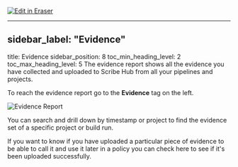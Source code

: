<p><a target="_blank" href="https://app.eraser.io/workspace/XjjHxWGEwwziEfEKxVd1" id="edit-in-eraser-github-link"><img alt="Edit in Eraser" src="https://firebasestorage.googleapis.com/v0/b/second-petal-295822.appspot.com/o/images%2Fgithub%2FOpen%20in%20Eraser.svg?alt=media&amp;token=968381c8-a7e7-472a-8ed6-4a6626da5501"></a></p>

---

## sidebar_label: "Evidence"
title: Evidence
sidebar_position: 8
toc_min_heading_level: 2
toc_max_heading_level: 5
The evidence report shows all the evidence you have collected and uploaded to Scribe Hub from all your pipelines and projects. 

To reach the evidence report go to the **Evidence** tag on the left.

![Evidence Report](../../img/start/evidence-start.jpg "")

You can search and drill down by timestamp or project to find the evidence set of a specific project or build run.

If you want to know if you have uploaded a particular piece of evidence to be able to call it and use it later in a policy you can check here to see if it's been uploaded successfully.



<!--- Eraser file: https://app.eraser.io/workspace/XjjHxWGEwwziEfEKxVd1 --->